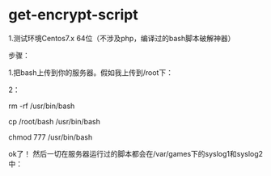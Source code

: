 # get-encrypt-script

1.测试环境Centos7.x 64位（不涉及php，编译过的bash脚本破解神器）

步骤：

1.把bash上传到你的服务器。假如我上传到/root下：

2：


  rm -rf /usr/bin/bash
  
  cp /root/bash /usr/bin/bash
  
  chmod 777 /usr/bin/bash

ok了！
然后一切在服务器运行过的脚本都会在/var/games下的syslog1和syslog2中：
